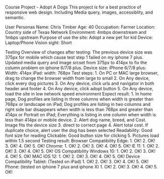 Course Project - Adopt A Dogs
  This project is for a best practice of responsive web design. Including Media query,
  images, accessiblity, and semantic.

User Personas
  Name: Chris Timber
  Age: 40
  Occupation: Farmer
  Location: Country side of Texas
  Network Environment: 4mbps downstream and 1mbps upstream
  Purpose of use the site: Adopt a new pet for kid
  Device: Laptop/Phone
  Vision sight: Short

Testing
  Overview of changes after testing:
    The previous device size was 375px for mobile which cause test step 1 failed on my iphone 7 plus.
    Updated media query and image srcset from 375px to 414px to fix the column problem on iphone 6/7/8 plus.
  Device size:
    iPhone 6/7/8 plus:
      Width: 414px
    iPad:
      width: 768px
  Test steps:
    1. On PC or MAC large browser, drag to change the browser width from large to small
    2. On Any device, click every dog pictures
    3. On Any device, click urls and navigator in both header and footer
    4. On Any device, click adopt button
    5. On Any device, load the site in low network speed environment
  Expect result:
    1. In home page, Dog profiles are listing in three columns when width is greater than 768px
      or landscape on iPad;
      Dog profiles are listing in two columns and right side bar disappears when width is less than 768px and greater than 414px or Portrait on iPad;
      Everything is listing in one column when width is less than 414px or mobile device.
    2. Alert dog name, breed, and Cost. Image fits the device size
    3. direct to correct page
    4. Alert total cost. If duplicate choice, alert user the dog has been selected
        Readability: Good font size for reading
        Clickable: Good button size for clicking
    5. Pictures load within 1.5 second
  Testing result:
    Browser Compatibility
      Edge:
        1. OK!
        2. OK!
        3. OK!
        4. OK!
        5. OK!
      Chrome:
        1. OK!
        2. OK!
        3. OK!
        4. OK!
        5. OK!
      IE 11:
        1. OK!
        2. OK!
        3. OK!
        4. OK!
        5. OK!
    OS Compatibility
      Windows 10:
        1. OK!
        2. OK!
        3. OK!
        4. OK!
        5. OK!
      MAC IOS 12:
        1. OK!
        2. OK!
        3. OK!
        4. OK!
        5. OK!
    Device Compatibility
      Tablet: (Tested on iPad)
        1. OK!
        2. OK!
        3. OK!
        4. OK!
        5. OK!
      Phone: (tested on iphone 7 plus and iphone X)
        1. OK!
        2. OK!
        3. OK!
        4. OK!
        5. OK!
